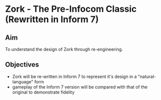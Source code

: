# Zork - The Pre-Infocom Classic (Rewritten in Inform 7)
## Aim
To understand the design of Zork through re-engineering.
## Objectives
* Zork will be re-written in Inform 7 to represent it's design in a "natural-language" form
* gameplay of the Inform 7 version will be compared with that of the original to demonstrate fidelity
